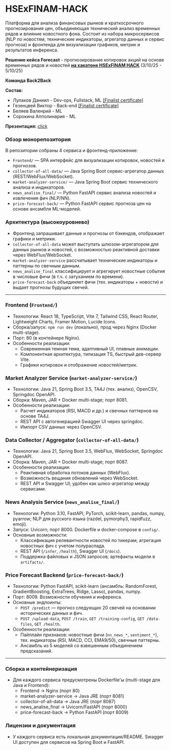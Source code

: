 # HSExFINAM-HACK
Платформа для анализа финансовых рынков и краткосрочного прогнозирования цен, объединяющая технический анализ временных рядов и влияние новостного фона. Состоит из набора микросервисов (NLP по новостям, технические индикаторы, агрегатор данных и сервис прогноза) и фронтенда для визуализации графиков, метрик и результатов инференса.

__Решение кейса Forecast__ - прогнозирование котировок акций на основе временных рядов и новостей [__на хакатоне HSExFINAM HACK__](https://broker.finam.ru/landing/finam-ai-trade-hack/) (3/10/25 - 5/10/25)

__Команда Back2Back__

__Состав:__
- Лулаков Даниил - Dev-ops, Fullstack, ML [[Finalist certificate]](https://github.com/danlylacov/HSExFINAM-HACK/blob/main/06CSZ9XGAFKVWSF0SP7WNCSX2G.pdf)
- Гезенцвей Виктор - Back-end [[Finalist certificate]](https://github.com/viktorgezz/HSExFINAM-HACK/blob/main/06CT2ZSQ3ZWVFDDKNHKNBNBZX0.pdf)
- Беляев Валенрий - ML
- Сорокина Апполинария - ML


__Презентация:__  [click](https://github.com/viktorgezz/HSExFINAM-HACK/blob/main/finame-hack-wonderful.pdf)


### Обзор монорепозитория
В репозитории собраны 4 сервиса и фронтенд-приложение:
- `Frontend/` — SPA интерфейс для визуализации котировок, новостей и прогнозов.
- `collector-of-all-data/` — Java Spring Boot сервис-агрегатор данных (REST/WebFlux/WebSocket).
- `market-analyzer-service/` — Java Spring Boot сервис технического анализа и индикаторов.
- `news_analise_final/` — Python FastAPI сервис анализа новостей и извлечения фич (NLP/NN).
- `price-forecast-back/` — Python FastAPI сервис прогноза цен на основе ансамбля ML-моделей.

### Архитектура (высокоуровнево)
- Фронтенд запрашивает данные и прогнозы от бэкендов, отображает графики и метрики.
- `collector-of-all-data` может выступать шлюзом-агрегатором для данных рынков и новостей, с возможностью реактивной доставки через WebFlux/WebSocket.
- `market-analyzer-service` рассчитывает технические индикаторы и паттерны по свечным данным.
- `news_analise_final` классифицирует и агрегирует новостные события в числовые фичи (в т.ч. с затуханием по времени).
- `price-forecast-back` объединяет фичи (тех. индикаторы + новости) и выдает прогнозы будущих свечей.

---

### Frontend (`Frontend/`)
- Технологии: React 18, TypeScript, Vite 7, Tailwind CSS, React Router, Lightweight Charts, Framer Motion, Lucide Icons.
- Сборка/запуск: `npm run dev` (локально), прод через Nginx (Docker multi-stage).
- Порт: 80 (в контейнере Nginx).
- Особенности реализации:
  - Современная темная тема, адаптивный UI, плавные анимации.
  - Компонентная архитектура, типизация TS, быстрый дев-сервер Vite.
  - Графики котировок и отображение новостей/метрик.

### Market Analyzer Service (`market-analyzer-service/`)
- Технологии: Java 21, Spring Boot 3.5, TA4J (тех. анализ), OpenCSV, Springdoc OpenAPI.
- Сборка: Maven, JAR + Docker multi-stage; порт 8081.
- Особенности реализации:
  - Расчет индикаторов (RSI, MACD и др.) и свечных паттернов на основе TA4J.
  - REST API с автогенерацией Swagger UI через springdoc.
  - Импорт CSV данных через OpenCSV.

### Data Collector / Aggregator (`collector-of-all-data/`)
- Технологии: Java 21, Spring Boot 3.5, WebFlux, WebSocket, Springdoc OpenAPI.
- Сборка: Maven, JAR + Docker multi-stage; порт 8087.
- Особенности реализации:
  - Реактивная обработка потоков данных (WebFlux).
  - Возможность вещания обновлений через WebSocket.
  - REST API и Swagger UI; удобен как шлюз-агрегатор между сервисами.

### News Analysis Service (`news_analise_final/`)
- Технологии: Python 3.10, FastAPI, PyTorch, scikit-learn, pandas, numpy, pyarrow; NLP для русского языка (razdel, pymorphy3, rapidfuzz, emoji).
- Запуск: Uvicorn; порт 8000. Dockerfile и docker-compose в `config/`.
- Основные возможности:
  - Классификация релевантности новостей по тикерам; агрегация новостных фич с учетом полураспада.
  - REST API (`/infer`, `/health`), Swagger UI (`/docs`).
  - Поддержка файловых и JSON запросов; артефакты модели в `artifacts/`.

### Price Forecast Backend (`price-forecast-back/`)
- Технологии: Python FastAPI, scikit-learn (ансамбль: RandomForest, GradientBoosting, ExtraTrees, Ridge, Lasso), pandas, numpy.
- Порт: 8009. Возможности обучения и инференса.
- Основные эндпоинты:
  - `POST /predict` — прогноз следующих 20 свечей на основании исторических данных и фич.
  - `POST /upload-data`, `POST /train`, `GET /training-config`, `GET /data-files`, `GET /health`.
- Особенности реализации:
  - Пайплайн признаков: новостные фичи (`nn_news_*`, `sentiment_*`), тех. индикаторы (RSI, MACD, CCI, EMA9/50), свечные паттерны.
  - Ансамбль из 5 моделей со взвешенным объединением предсказаний.

---

### Сборка и контейнеризация
- Для каждого сервиса предусмотрены Dockerfile'ы (multi-stage для Java и Frontend):
  - Frontend → Nginx (порт 80)
  - market-analyzer-service → Java JRE (порт 8081)
  - collector-of-all-data → Java JRE (порт 8087)
  - news_analise_final → Uvicorn/FastAPI (порт 8000)
  - price-forecast-back → Python FastAPI (порт 8009)


### Лицензии и документация
- У каждого сервиса есть локальная документация/README. Swagger UI доступен для сервисов на Spring Boot и FastAPI.
